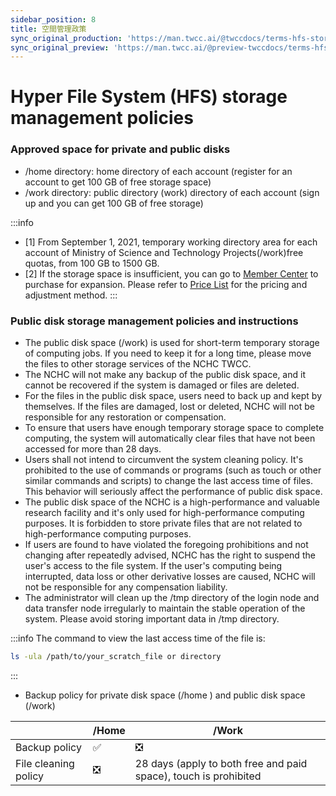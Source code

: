 ```yaml
---
sidebar_position: 8
title: 空間管理政策
sync_original_production: 'https://man.twcc.ai/@twccdocs/terms-hfs-storage-mngmt-policies-en' 
sync_original_preview: 'https://man.twcc.ai/@preview-twccdocs/terms-hfs-storage-mngmt-policies-en'
---
```


# Hyper File System (HFS) storage management policies

### Approved space for private and public disks
- /home directory: home directory of each account (register for an account to get 100 GB of free storage space)
- /work directory: public directory (work) directory of each account (sign up and you can get 100 GB of free storage)

:::info
- [1] From September 1, 2021, temporary working directory area for each account of Ministry of Science and Technology Projects(/work)free quotas, from 100 GB to 1500 GB.
- [2] If the storage space is insufficient, you can go to [<ins>Member Center<i class="fa fa-question-circle fa-question-circle-for-service" aria-hidden="true"></i ></ins>](https://man.twcc.ai/@twsdocs/howto-service-access-service-zh) to purchase for expansion. Please refer to [<ins>Price List</ins>](https://www.twcc.ai/doc?page=price#%E9%AB%98%E9%80%9F%E6%AA%94%E6%A1%88%E7%B3%BB%E7%B5%B1-Hyper-File-System-HFS) for the pricing and adjustment method.
:::

### Public disk storage management policies and instructions
- The public disk space (/work) is used for short-term temporary storage of computing jobs. If you need to keep it for a long time, please move the files to other storage services of the NCHC TWCC.
- The NCHC will not make any backup of the public disk space, and it cannot be recovered if the system is damaged or files are deleted.
- For the files in the public disk space, users need to back up and kept by themselves. If the files are damaged, lost or deleted, NCHC will not be responsible for any restoration or compensation.
- To ensure that users have enough temporary storage space to complete computing, the system will automatically clear files that have not been accessed for more than 28 days.
- Users shall not intend to circumvent the system cleaning policy. It's prohibited to the use of commands or programs (such as touch or other similar commands and scripts) to change the last access time of files. This behavior will seriously affect the performance of public disk space.
- The public disk space of the NCHC is a high-performance and valuable research facility and it's only used for high-performance computing purposes. It is forbidden to store private files that are not related to high-performance computing purposes.
- If users are found to have violated the foregoing prohibitions and not changing after repeatedly advised, NCHC has the right to suspend the user's access to the file system. If the user's computing being interrupted, data loss or other derivative losses are caused, NCHC will not be responsible for any compensation liability.
- The administrator will clean up the /tmp directory of the login node and data transfer node irregularly to maintain the stable operation of the system. Please avoid storing important data in /tmp directory.


:::info
The command to view the last access time of the file is:
```bash
ls -ula /path/to/your_scratch_file or directory
```
:::
   
- Backup policy for private disk space (/home ) and public disk space (/work)
    

|  | /Home |/Work|
| -------- | -------- |-------- |
| Backup policy  | :white_check_mark: |:negative_squared_cross_mark:|
| File cleaning policy | :negative_squared_cross_mark:  | 28 days (apply to both free and paid space), touch is prohibited |